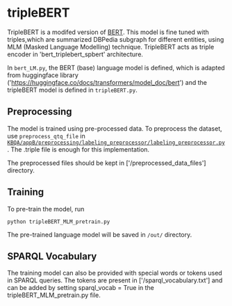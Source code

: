 # tripleBERT
TripleBERT is a modifed version of [BERT](https://arxiv.org/abs/1810.04805). This model is fine tuned with triples,which are summarized DBPedia subgraph for different entities, using MLM (Masked Language Modelling) technique.
TripleBERT acts as triple encoder in 'bert_triplebert_spbert' architecture.

In `bert_LM.py`, the BERT (base) language model is defined, which is adapted from huggingface library
('https://huggingface.co/docs/transformers/model_doc/bert') and the tripleBERT model is defined in `tripleBERT.py`.


## Preprocessing
The model is trained using pre-processed data. To preprocess the dataset, use `preprocess_qtq_file` in 
[`KBQA/appB/preprocessing/labeling_preprocessor/labeling_preprocessor.py`](../../preprocessing/labeling_preprocessor/labeling_preprocessor.py). The .triple file is enough for this implementation.

The preprocessed files should be kept in ['/preprocessed_data_files'] directory.

## Training
To pre-train the model, run 
```
python tripleBERT_MLM_pretrain.py
```
The pre-trained language model will be saved in `/out/` directory.

## SPARQL Vocabulary
The training model can also be provided with special words or tokens used in SPARQL queries. The tokens are present in ['/sparql_vocabulary.txt'] and can be added by setting sparql_vocab = True in the tripleBERT_MLM_pretrain.py file.
